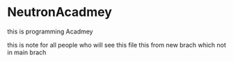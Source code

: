 # NeutronAcadmey
this is programming Acadmey

this is note for all people who will see this file
this from new brach which not in main brach
